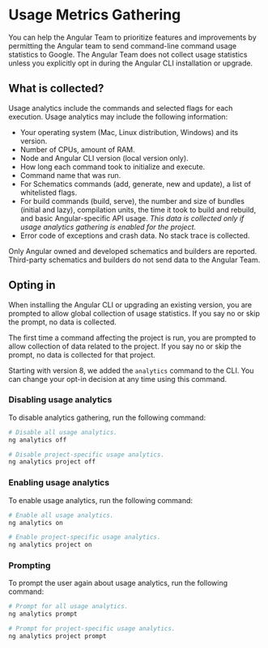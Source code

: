 # Usage Metrics Gathering
You can help the Angular Team to prioritize features and improvements by permitting the Angular
team to send command-line command usage statistics to Google. The Angular Team does not collect
usage statistics unless you explicitly opt in during the Angular CLI installation or upgrade.

## What is collected?
Usage analytics include the commands and selected flags for each execution. Usage analytics may
include the following information:

- Your operating system (Mac, Linux distribution, Windows) and its version.
- Number of CPUs, amount of RAM.
- Node and Angular CLI version (local version only).
- How long each command took to initialize and execute.
- Command name that was run.
- For Schematics commands (add, generate, new and update), a list of whitelisted flags.
- For build commands (build, serve), the number and size of bundles (initial and lazy),
  compilation units, the time it took to build and rebuild, and basic Angular-specific
  API usage. *This data is collected only if usage analytics gathering is enabled for
  the project.*
- Error code of exceptions and crash data. No stack trace is collected.

Only Angular owned and developed schematics and builders are reported. Third-party schematics and
builders do not send data to the Angular Team.

## Opting in
When installing the Angular CLI or upgrading an existing version, you are prompted to allow global
collection of usage statistics. If you say no or skip the prompt, no data is collected.

The first time a command affecting the project is run, you are prompted to allow collection of data
related to the project. If you say no or skip the prompt, no data is collected for that project.

Starting with version 8, we added the `analytics` command to the CLI. You can change your opt-in
decision at any time using this command.

### Disabling usage analytics
To disable analytics gathering, run the following command:

```bash
# Disable all usage analytics.
ng analytics off

# Disable project-specific usage analytics.
ng analytics project off
```

### Enabling usage analytics
To enable usage analytics, run the following command:

```bash
# Enable all usage analytics.
ng analytics on

# Enable project-specific usage analytics.
ng analytics project on
```

### Prompting
To prompt the user again about usage analytics, run the following command:

```bash
# Prompt for all usage analytics.
ng analytics prompt

# Prompt for project-specific usage analytics.
ng analytics project prompt
```

